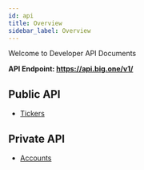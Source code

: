 ```yaml
---
id: api
title: Overview
sidebar_label: Overview
---
```


Welcome to Developer API Documents

**API Endpoint: https://api.big.one/v1/**

## Public API

* [Tickers](/bigone-developer-api/docs/api_tickers.html)

## Private API

* [Accounts](/bigone-developer-api/docs/api_accounts.html)